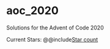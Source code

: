 # aoc_2020
Solutions for the Advent of Code 2020

Current Stars:
@@include[Star count](star_count.md)
